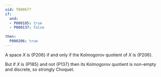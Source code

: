 ```yaml
---
uid: T000677
if:
  and:
  - P000185: true
  - P000137: false
  
then:
  P000206: true
---
```


A space $X$ is {P206} if and only if the Kolmogorov quotient of $X$ is {P206}.

But if $X$ is {P185} and not {P137} then its Kolmogorov quotient is non-empty and discrete, so strongly Choquet.
